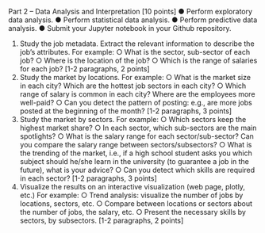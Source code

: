 Part 2 – Data Analysis and Interpretation [10 points]
● Perform exploratory data analysis.
● Perform statistical data analysis.
● Perform predictive data analysis.
● Submit your Jupyter notebook in your Github repository.

1) Study the job metadata. Extract the relevant information to describe the job’s attributes.
  For example:
  ○ What is the sector, sub-sector of each job?
  ○ Where is the location of the job?
  ○ Which is the range of salaries for each job?
  [1-2 paragraphs, 2 points]
2) Study the market by locations.
  For example:
  ○ What is the market size in each city? Which are the hottest job sectors in each city?
  ○ Which range of salary is common in each city? Where are the employees more well-paid?
  ○ Can you detect the pattern of posting: e.g., are more jobs posted at the beginning of the month?
  [1-2 paragraphs, 3 points]
3) Study the market by sectors.
  For example:
  ○ Which sectors keep the highest market share?
  ○ In each sector, which sub-sectors are the main spotlights?
  ○ What is the salary range for each sector/sub-sector? Can you compare the salary range between sectors/subsectors?
  ○ What is the trending of the market, i.e., if a high school student asks you which subject should he/she learn in the university (to guarantee a job in the future), what is your advice?
  ○ Can you detect which skills are required in each sector?
  [1-2 paragraphs, 3 points]
4) Visualize the results on an interactive visualization (web page, plotly, etc.)
  For example:
  ○ Trend analysis: visualize the number of jobs by locations, sectors, etc.
  ○ Compare between locations or sectors about the number of jobs, the salary, etc.
  ○ Present the necessary skills by sectors, by subsectors.
  [1-2 paragraphs, 2 points]
